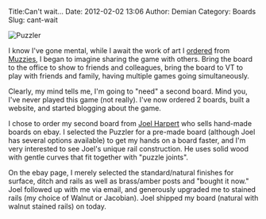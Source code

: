 Title:Can't wait...
Date: 2012-02-02 13:06
Author: Demian
Category: Boards
Slug: cant-wait

![Puzzler](|filename|images/puzzler.jpeg.scaled500.jpg)

I know I've gone mental, while I await the work of art I
[ordered](http://knipsbrat.knipster.net/blog/customboardorderedfrommuzzies)
from [Muzzies](http://www.muzzies.ca/), I began to imagine sharing the
game with others. Bring the board to the office to show to friends and
colleagues, bring the board to VT to play with friends and family,
having multiple games going simultaneously.

Clearly, my mind tells me, I'm going to "need" a second board. Mind you,
I've never played this game (not really). I've now ordered 2 boards,
built a website, and started blogging about the game.

I chose to order my second board from [Joel
Harpert](http://www.ebay.com/itm/ws/eBayISAPI.dll?ViewItem&item=150702162176)
who sells hand-made boards on ebay. I selected the Puzzler for a
pre-made board (although Joel has several options available) to get my
hands on a board faster, and I'm very interested to see Joel's unique
rail construction. He uses solid wood with gentle curves that fit
together with "puzzle joints".

On the ebay page, I merely selected the standard/natural finishes for
surface, ditch and rails as well as brass/amber posts and "bought it
now." Joel followed up with me via email, and generously upgraded me to
stained rails (my choice of Walnut or Jacobian). Joel shipped my board
(natural with walnut stained rails) on today.
